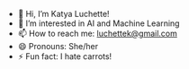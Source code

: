 - 👋 Hi, I’m Katya Luchette!
- 👀 I’m interested in AI and Machine Learning
- 📫 How to reach me: luchettek@gmail.com
- 😄 Pronouns: She/her
- ⚡ Fun fact: I hate carrots!


